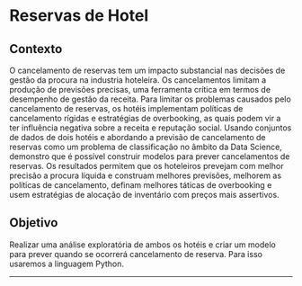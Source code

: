 # Reservas de Hotel

## Contexto

O cancelamento de reservas tem um impacto substancial nas decisões de gestão da procura na industria hoteleira. Os cancelamentos limitam a produção de previsões precisas, uma ferramenta crítica em termos de desempenho de gestão da receita. Para limitar os problemas causados pelo cancelamento de reservas, os hotéis implementam políticas de cancelamento rígidas e estratégias de overbooking, as quais podem vir a ter influência negativa sobre a receita e reputação  social.  Usando conjuntos  de dados de dois hotéis e abordando a previsão de cancelamento de reservas como um  problema de classificação no âmbito da Data Science, demonstro que é possível construir modelos para prever cancelamentos de reservas. Os resultados permitem que os hoteleiros prevejam com melhor precisão a procura líquida e construam melhores previsões, melhorem as políticas de cancelamento, definam melhores táticas de overbooking e usem estratégias de alocação de inventário com preços mais assertivos.



## Objetivo

Realizar uma análise exploratória de ambos os hotéis e criar um modelo para prever quando se ocorrerá cancelamento de reserva. Para isso usaremos a linguagem Python.

---
